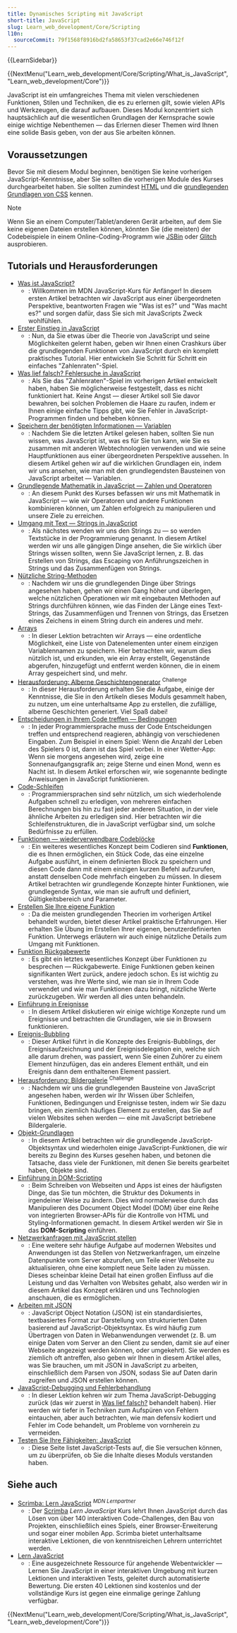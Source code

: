 ```yaml
---
title: Dynamisches Scripting mit JavaScript
short-title: JavaScript
slug: Learn_web_development/Core/Scripting
l10n:
  sourceCommit: 79f1568f8916bd2fa58653f37cad2e66e746f12f
---
```


{{LearnSidebar}}

{{NextMenu("Learn_web_development/Core/Scripting/What_is_JavaScript", "Learn_web_development/Core")}}

JavaScript ist ein umfangreiches Thema mit vielen verschiedenen Funktionen, Stilen und Techniken, die es zu erlernen gilt, sowie vielen APIs und Werkzeugen, die darauf aufbauen. Dieses Modul konzentriert sich hauptsächlich auf die wesentlichen Grundlagen der Kernsprache sowie einige wichtige Nebenthemen — das Erlernen dieser Themen wird Ihnen eine solide Basis geben, von der aus Sie arbeiten können.

## Voraussetzungen

Bevor Sie mit diesem Modul beginnen, benötigen Sie keine vorherigen JavaScript-Kenntnisse, aber Sie sollten die vorherigen Module des Kurses durchgearbeitet haben. Sie sollten zumindest [HTML](/de/docs/Learn_web_development/Core/Structuring_content) und die [grundlegenden Grundlagen von CSS](/de/docs/Learn_web_development/Core/Styling_basics) kennen.

> [!NOTE]
> Wenn Sie an einem Computer/Tablet/anderen Gerät arbeiten, auf dem Sie keine eigenen Dateien erstellen können, könnten Sie (die meisten) der Codebeispiele in einem Online-Coding-Programm wie [JSBin](https://jsbin.com/) oder [Glitch](https://glitch.com/) ausprobieren.

## Tutorials und Herausforderungen

- [Was ist JavaScript?](/de/docs/Learn_web_development/Core/Scripting/What_is_JavaScript)
  - : Willkommen im MDN JavaScript-Kurs für Anfänger! In diesem ersten Artikel betrachten wir JavaScript aus einer übergeordneten Perspektive, beantworten Fragen wie "Was ist es?" und "Was macht es?" und sorgen dafür, dass Sie sich mit JavaScripts Zweck wohlfühlen.
- [Erster Einstieg in JavaScript](/de/docs/Learn_web_development/Core/Scripting/A_first_splash)
  - : Nun, da Sie etwas über die Theorie von JavaScript und seine Möglichkeiten gelernt haben, geben wir Ihnen einen Crashkurs über die grundlegenden Funktionen von JavaScript durch ein komplett praktisches Tutorial. Hier entwickeln Sie Schritt für Schritt ein einfaches "Zahlenraten"-Spiel.
- [Was lief falsch? Fehlersuche in JavaScript](/de/docs/Learn_web_development/Core/Scripting/What_went_wrong)
  - : Als Sie das "Zahlenraten"-Spiel im vorherigen Artikel entwickelt haben, haben Sie möglicherweise festgestellt, dass es nicht funktioniert hat. Keine Angst — dieser Artikel soll Sie davor bewahren, bei solchen Problemen die Haare zu raufen, indem er Ihnen einige einfache Tipps gibt, wie Sie Fehler in JavaScript-Programmen finden und beheben können.
- [Speichern der benötigten Informationen — Variablen](/de/docs/Learn_web_development/Core/Scripting/Variables)
  - : Nachdem Sie die letzten Artikel gelesen haben, sollten Sie nun wissen, was JavaScript ist, was es für Sie tun kann, wie Sie es zusammen mit anderen Webtechnologien verwenden und wie seine Hauptfunktionen aus einer übergeordneten Perspektive aussehen. In diesem Artikel gehen wir auf die wirklichen Grundlagen ein, indem wir uns ansehen, wie man mit den grundlegendsten Bausteinen von JavaScript arbeitet — Variablen.
- [Grundlegende Mathematik in JavaScript — Zahlen und Operatoren](/de/docs/Learn_web_development/Core/Scripting/Math)
  - : An diesem Punkt des Kurses befassen wir uns mit Mathematik in JavaScript — wie wir Operatoren und andere Funktionen kombinieren können, um Zahlen erfolgreich zu manipulieren und unsere Ziele zu erreichen.
- [Umgang mit Text — Strings in JavaScript](/de/docs/Learn_web_development/Core/Scripting/Strings)
  - : Als nächstes wenden wir uns den Strings zu — so werden Textstücke in der Programmierung genannt. In diesem Artikel werden wir uns alle gängigen Dinge ansehen, die Sie wirklich über Strings wissen sollten, wenn Sie JavaScript lernen, z. B. das Erstellen von Strings, das Escaping von Anführungszeichen in Strings und das Zusammenfügen von Strings.
- [Nützliche String-Methoden](/de/docs/Learn_web_development/Core/Scripting/Useful_string_methods)
  - : Nachdem wir uns die grundlegenden Dinge über Strings angesehen haben, gehen wir einen Gang höher und überlegen, welche nützlichen Operationen wir mit eingebauten Methoden auf Strings durchführen können, wie das Finden der Länge eines Text-Strings, das Zusammenfügen und Trennen von Strings, das Ersetzen eines Zeichens in einem String durch ein anderes und mehr.
- [Arrays](/de/docs/Learn_web_development/Core/Scripting/Arrays)
  - : In dieser Lektion betrachten wir Arrays — eine ordentliche Möglichkeit, eine Liste von Datenelementen unter einem einzigen Variablennamen zu speichern. Hier betrachten wir, warum dies nützlich ist, und erkunden, wie ein Array erstellt, Gegenstände abgerufen, hinzugefügt und entfernt werden können, die in einem Array gespeichert sind, und mehr.
- [Herausforderung: Alberne Geschichtengenerator](/de/docs/Learn_web_development/Core/Scripting/Silly_story_generator) <sup>Challenge</sup>
  - : In dieser Herausforderung erhalten Sie die Aufgabe, einige der Kenntnisse, die Sie in den Artikeln dieses Moduls gesammelt haben, zu nutzen, um eine unterhaltsame App zu erstellen, die zufällige, alberne Geschichten generiert. Viel Spaß dabei!
- [Entscheidungen in Ihrem Code treffen — Bedingungen](/de/docs/Learn_web_development/Core/Scripting/Conditionals)
  - : In jeder Programmiersprache muss der Code Entscheidungen treffen und entsprechend reagieren, abhängig von verschiedenen Eingaben. Zum Beispiel in einem Spiel: Wenn die Anzahl der Leben des Spielers 0 ist, dann ist das Spiel vorbei. In einer Wetter-App: Wenn sie morgens angesehen wird, zeige eine Sonnenaufgangsgrafik an; zeige Sterne und einen Mond, wenn es Nacht ist. In diesem Artikel erforschen wir, wie sogenannte bedingte Anweisungen in JavaScript funktionieren.
- [Code-Schleifen](/de/docs/Learn_web_development/Core/Scripting/Loops)
  - : Programmiersprachen sind sehr nützlich, um sich wiederholende Aufgaben schnell zu erledigen, von mehreren einfachen Berechnungen bis hin zu fast jeder anderen Situation, in der viele ähnliche Arbeiten zu erledigen sind. Hier betrachten wir die Schleifenstrukturen, die in JavaScript verfügbar sind, um solche Bedürfnisse zu erfüllen.
- [Funktionen — wiederverwendbare Codeblöcke](/de/docs/Learn_web_development/Core/Scripting/Functions)
  - : Ein weiteres wesentliches Konzept beim Codieren sind **Funktionen**, die es Ihnen ermöglichen, ein Stück Code, das eine einzelne Aufgabe ausführt, in einem definierten Block zu speichern und diesen Code dann mit einem einzigen kurzen Befehl aufzurufen, anstatt denselben Code mehrfach eingeben zu müssen. In diesem Artikel betrachten wir grundlegende Konzepte hinter Funktionen, wie grundlegende Syntax, wie man sie aufruft und definiert, Gültigkeitsbereich und Parameter.
- [Erstellen Sie Ihre eigene Funktion](/de/docs/Learn_web_development/Core/Scripting/Build_your_own_function)
  - : Da die meisten grundlegenden Theorien im vorherigen Artikel behandelt wurden, bietet dieser Artikel praktische Erfahrungen. Hier erhalten Sie Übung im Erstellen Ihrer eigenen, benutzerdefinierten Funktion. Unterwegs erläutern wir auch einige nützliche Details zum Umgang mit Funktionen.
- [Funktion Rückgabewerte](/de/docs/Learn_web_development/Core/Scripting/Return_values)
  - : Es gibt ein letztes wesentliches Konzept über Funktionen zu besprechen — Rückgabewerte. Einige Funktionen geben keinen signifikanten Wert zurück, andere jedoch schon. Es ist wichtig zu verstehen, was ihre Werte sind, wie man sie in Ihrem Code verwendet und wie man Funktionen dazu bringt, nützliche Werte zurückzugeben. Wir werden all dies unten behandeln.
- [Einführung in Ereignisse](/de/docs/Learn_web_development/Core/Scripting/Events)
  - : In diesem Artikel diskutieren wir einige wichtige Konzepte rund um Ereignisse und betrachten die Grundlagen, wie sie in Browsern funktionieren.
- [Ereignis-Bubbling](/de/docs/Learn_web_development/Core/Scripting/Event_bubbling)
  - : Dieser Artikel führt in die Konzepte des Ereignis-Bubblings, der Ereignisaufzeichnung und der Ereignisdelegation ein, welche sich alle darum drehen, was passiert, wenn Sie einen Zuhörer zu einem Element hinzufügen, das ein anderes Element enthält, und ein Ereignis dann dem enthaltenen Element passiert.
- [Herausforderung: Bildergalerie](/de/docs/Learn_web_development/Core/Scripting/Image_gallery) <sup>Challenge</sup>
  - : Nachdem wir uns die grundlegenden Bausteine von JavaScript angesehen haben, werden wir Ihr Wissen über Schleifen, Funktionen, Bedingungen und Ereignisse testen, indem wir Sie dazu bringen, ein ziemlich häufiges Element zu erstellen, das Sie auf vielen Websites sehen werden — eine mit JavaScript betriebene Bildergalerie.
- [Objekt-Grundlagen](/de/docs/Learn_web_development/Core/Scripting/Object_basics)
  - : In diesem Artikel betrachten wir die grundlegende JavaScript-Objektsyntax und wiederholen einige JavaScript-Funktionen, die wir bereits zu Beginn des Kurses gesehen haben, und betonen die Tatsache, dass viele der Funktionen, mit denen Sie bereits gearbeitet haben, Objekte sind.
- [Einführung in DOM-Scripting](/de/docs/Learn_web_development/Core/Scripting/DOM_scripting)
  - : Beim Schreiben von Webseiten und Apps ist eines der häufigsten Dinge, das Sie tun möchten, die Struktur des Dokuments in irgendeiner Weise zu ändern. Dies wird normalerweise durch das Manipulieren des Document Object Model (DOM) über eine Reihe von integrierten Browser-APIs für die Kontrolle von HTML und Styling-Informationen gemacht. In diesem Artikel werden wir Sie in das **DOM-Scripting** einführen.
- [Netzwerkanfragen mit JavaScript stellen](/de/docs/Learn_web_development/Core/Scripting/Network_requests)
  - : Eine weitere sehr häufige Aufgabe auf modernen Websites und Anwendungen ist das Stellen von Netzwerkanfragen, um einzelne Datenpunkte vom Server abzurufen, um Teile einer Webseite zu aktualisieren, ohne eine komplett neue Seite laden zu müssen. Dieses scheinbar kleine Detail hat einen großen Einfluss auf die Leistung und das Verhalten von Websites gehabt, also werden wir in diesem Artikel das Konzept erklären und uns Technologien anschauen, die es ermöglichen.
- [Arbeiten mit JSON](/de/docs/Learn_web_development/Core/Scripting/JSON)
  - : JavaScript Object Notation (JSON) ist ein standardisiertes, textbasiertes Format zur Darstellung von strukturierten Daten basierend auf JavaScript-Objektsyntax. Es wird häufig zum Übertragen von Daten in Webanwendungen verwendet (z. B. um einige Daten vom Server an den Client zu senden, damit sie auf einer Webseite angezeigt werden können, oder umgekehrt). Sie werden es ziemlich oft antreffen, also geben wir Ihnen in diesem Artikel alles, was Sie brauchen, um mit JSON in JavaScript zu arbeiten, einschließlich dem Parsen von JSON, sodass Sie auf Daten darin zugreifen und JSON erstellen können.
- [JavaScript-Debugging und Fehlerbehandlung](/de/docs/Learn_web_development/Core/Scripting/Debugging_JavaScript)
  - : In dieser Lektion kehren wir zum Thema JavaScript-Debugging zurück (das wir zuerst in [Was lief falsch?](/de/docs/Learn_web_development/Core/Scripting/What_went_wrong) behandelt haben). Hier werden wir tiefer in Techniken zum Aufspüren von Fehlern eintauchen, aber auch betrachten, wie man defensiv kodiert und Fehler im Code behandelt, um Probleme von vornherein zu vermeiden.
- [Testen Sie Ihre Fähigkeiten: JavaScript](/de/docs/Learn_web_development/Core/Scripting/Test_your_skills)
  - : Diese Seite listet JavaScript-Tests auf, die Sie versuchen können, um zu überprüfen, ob Sie die Inhalte dieses Moduls verstanden haben.

## Siehe auch

- [Scrimba: Lern JavaScript](https://scrimba.com/learn-javascript-c0v?via=mdn) <sup>_MDN Lernpartner_</sup>
  - : Der [Scrimba](https://scrimba.com/?via=mdn) _Lern JavaScript_ Kurs lehrt Ihnen JavaScript durch das Lösen von über 140 interaktiven Code-Challenges, den Bau von Projekten, einschließlich eines Spiels, einer Browser-Erweiterung und sogar einer mobilen App. Scrimba bietet unterhaltsame interaktive Lektionen, die von kenntnisreichen Lehrern unterrichtet werden.
- [Lern JavaScript](https://learnjavascript.online/)
  - : Eine ausgezeichnete Ressource für angehende Webentwickler — Lernen Sie JavaScript in einer interaktiven Umgebung mit kurzen Lektionen und interaktiven Tests, geleitet durch automatisierte Bewertung. Die ersten 40 Lektionen sind kostenlos und der vollständige Kurs ist gegen eine einmalige geringe Zahlung verfügbar.

{{NextMenu("Learn_web_development/Core/Scripting/What_is_JavaScript", "Learn_web_development/Core")}}
